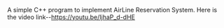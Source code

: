 A simple C++ program to implement AirLine Reservation System.
Here is the video link--https://youtu.be/IjhaP_d-dHE
